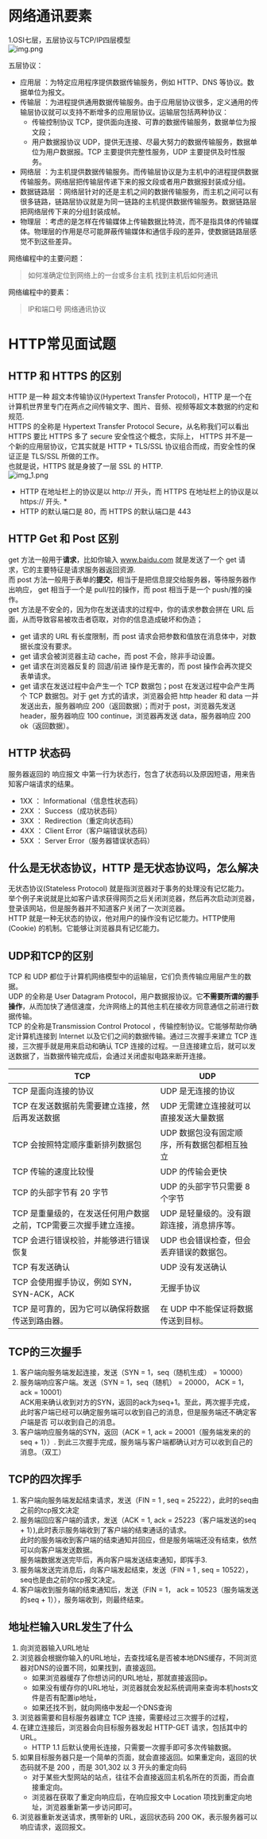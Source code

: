 # 网络通讯要素

1.OSI七层，五层协议与TCP/IP四层模型              
![img.png](img.png)

五层协议：
* 应用层 ：为特定应用程序提供数据传输服务，例如 HTTP、DNS 等协议。数据单位为报文。
* 传输层 ：为进程提供通用数据传输服务。由于应用层协议很多，定义通用的传输层协议就可以支持不断增多的应用层协议。运输层包括两种协议： 
    * 传输控制协议 TCP，提供面向连接、可靠的数据传输服务，数据单位为报文段； 
    * 用户数据报协议 UDP，提供无连接、尽最大努力的数据传输服务，数据单位为用户数据报。TCP 主要提供完整性服务，UDP 主要提供及时性服务。
* 网络层 ：为主机提供数据传输服务。而传输层协议是为主机中的进程提供数据传输服务。网络层把传输层传递下来的报文段或者用户数据报封装成分组。
* 数据链路层 ：网络层针对的还是主机之间的数据传输服务，而主机之间可以有很多链路，链路层协议就是为同一链路的主机提供数据传输服务。数据链路层把网络层传下来的分组封装成帧。
* 物理层 ：考虑的是怎样在传输媒体上传输数据比特流，而不是指具体的传输媒体。物理层的作用是尽可能屏蔽传输媒体和通信手段的差异，使数据链路层感觉不到这些差异。

网络编程中的主要问题：
> 如何准确定位到网络上的一台或多台主机
> 找到主机后如何通讯

网络编程中的要素：       
> IP和端口号
> 网络通讯协议

# HTTP常见面试题

## HTTP 和 HTTPS 的区别     
HTTP 是一种 超文本传输协议(Hypertext Transfer Protocol)，HTTP 是一个在计算机世界里专门在两点之间传输文字、图片、音频、视频等超文本数据的约定和规范.      
HTTPS 的全称是 Hypertext Transfer Protocol Secure，从名称我们可以看出 HTTPS 要比 HTTPS 多了 secure 安全性这个概念，实际上， HTTPS 并不是一个新的应用层协议，它其实就是 HTTP + TLS/SSL 协议组合而成，而安全性的保证正是 TLS/SSL 所做的工作。    
也就是说，HTTPS 就是身披了一层 SSL 的 HTTP.      
![img_1.png](https.png)
* HTTP 在地址栏上的协议是以 http:// 开头，而 HTTPS 在地址栏上的协议是以 https:// 开头.       * 
* HTTP 的默认端口是 80，而 HTTPS 的默认端口是 443

## HTTP Get 和 Post 区别     
get 方法一般用于**请求**，比如你输入 www.baidu.com 就是发送了一个 get 请求，它的主要特征是请求服务器返回资源.           
而 post 方法一般用于表单的**提交**，相当于是把信息提交给服务器，等待服务器作出响应， get 相当于一个是 pull/拉的操作，而 post 相当于是一个 push/推的操作。       
get 方法是不安全的，因为你在发送请求的过程中，你的请求参数会拼在 URL 后面，从而导致容易被攻击者窃取，对你的信息造成破坏和伪造；
* get 请求的 URL 有长度限制，而 post 请求会把参数和值放在消息体中，对数据长度没有要求。       
* get 请求会被浏览器主动 cache，而 post 不会，除非手动设置。
* get 请求在浏览器反复的 回退/前进 操作是无害的，而 post 操作会再次提交表单请求。
* get 请求在发送过程中会产生一个 TCP 数据包；post 在发送过程中会产生两个 TCP 数据包。对于 get 方式的请求，浏览器会把 http header 和 data 一并发送出去，服务器响应 200（返回数据）；而对于 post，浏览器先发送 header，服务器响应 100 continue，浏览器再发送 data，服务器响应 200 ok（返回数据）。       

## HTTP 状态码
服务器返回的 响应报文 中第一行为状态行，包含了状态码以及原因短语，用来告知客户端请求的结果。
* 1XX ： Informational（信息性状态码）
* 2XX ： Success（成功状态码）
* 3XX ： Redirection（重定向状态码）
* 4XX ： Client Error（客户端错误状态码）
* 5XX ： Server Error（服务器错误状态码）

## 什么是无状态协议，HTTP 是无状态协议吗，怎么解决
无状态协议(Stateless Protocol) 就是指浏览器对于事务的处理没有记忆能力。      
举个例子来说就是比如客户请求获得网页之后关闭浏览器，然后再次启动浏览器，登录该网站，但是服务器并不知道客户关闭了一次浏览器。        
HTTP 就是一种无状态的协议，他对用户的操作没有记忆能力。HTTP使用(Cookie) 的机制。它能够让浏览器具有记忆能力。     

## UDP和TCP的区别
TCP 和 UDP 都位于计算机网络模型中的运输层，它们负责传输应用层产生的数据。       
UDP 的全称是 User Datagram Protocol，用户数据报协议。它**不需要所谓的握手操作**，从而加快了通信速度，允许网络上的其他主机在接收方同意通信之前进行数据传输。       
TCP 的全称是Transmission Control Protocol ，传输控制协议。它能够帮助你确定计算机连接到 Internet 以及它们之间的数据传输。通过三次握手来建立 TCP 连接，三次握手就是用来启动和确认 TCP 连接的过程。一旦连接建立后，就可以发送数据了，当数据传输完成后，会通过关闭虚拟电路来断开连接。        

| TCP                                                          | UDP                                          |
| ------------------------------------------------------------ | -------------------------------------------- |
| TCP 是面向连接的协议                                         | UDP 是无连接的协议                    |
| TCP 在发送数据前先需要建立连接，然后再发送数据               | UDP 无需建立连接就可以直接发送大量数据         |
| TCP 会按照特定顺序重新排列数据包                             | UDP 数据包没有固定顺序，所有数据包都相互独立 |
| TCP 传输的速度比较慢                                         | UDP 的传输会更快                      |
| TCP 的头部字节有 20 字节                                     | UDP 的头部字节只需要 8 个字节           |
| TCP 是重量级的，在发送任何用户数据之前，TCP需要三次握手建立连接。 | UDP 是轻量级的。没有跟踪连接，消息排序等。    |
| TCP 会进行错误校验，并能够进行错误恢复                       | UDP 也会错误检查，但会丢弃错误的数据包。      |
| TCP 有发送确认                                               | UDP 没有发送确认                      |
| TCP 会使用握手协议，例如 SYN，SYN-ACK，ACK                   | 无握手协议                              |
| TCP 是可靠的，因为它可以确保将数据传送到路由器。             | 在 UDP 中不能保证将数据传送到目标。            |

## TCP的三次握手
1. 客户端向服务端发起连接，发送（SYN = 1，seq（随机生成） = 10000）     
2. 服务端响应客户端。发送（SYN = 1，seq（随机） = 20000， ACK = 1， ack = 10001）        
ACK用来确认收到对方的SYN，返回的ack为seq+1。至此，两次握手完成，此时客户端已经可以确定服务端可以收到自己的消息，但是服务端还不确定客户端是否
可以收到自己的消息。
3. 客户端响应服务端的SYN，返回（ACK = 1, ack = 20001（服务端发来的的seq + 1））.
到此三次握手完成，服务端与客户端都确认对方可以收到自己的消息。（双工）

## TCP的四次挥手
1. 客户端向服务端发起结束请求，发送（FIN = 1 , seq = 25222），此时的seq由之前的tcp报文决定     
2. 服务端回应客户端的请求，发送（ACK = 1, ack = 25223（客户端发送的seq + 1）),此时表示服务端收到了客户端的结束通话的请求。       
此时的服务端收到客户端的结束通知并回应，但是服务端端还没有结束，依然可以向客户端发送数据。       
服务端数据发送完毕后，再向客户端发送结束通知，即挥手3.        
3. 服务端发送完消息后，向客户端发起结束，发送（FIN = 1 , seq = 10522），seq也是由之前的tcp报文决定。        
4. 客户端收到服务端的结束通知后，发送（FIN = 1， ack = 10523（服务端发送的seq + 1）），服务端收到，则最终结束。

## 地址栏输入URL发生了什么
1. 向浏览器输入URL地址
2. 浏览器会根据你输入的URL地址，去查找域名是否被本地DNS缓存，不同浏览器对DNS的设置不同，如果找到，直接返回。
    * 如果浏览器缓存了你想访问的URL地址，那就直接返回ip。
    * 如果没有缓存你的URL地址，浏览器就会发起系统调用来查询本机hosts文件是否有配置ip地址，
    * 如果还找不到，就向网络中发起一个DNS查询
3. 浏览器需要和目标服务器建立 TCP 连接，需要经过三次握手的过程，
4. 在建立连接后，浏览器会向目标服务器发起 HTTP-GET 请求，包括其中的 URL。
    * HTTP 1.1 后默认使用长连接，只需要一次握手即可多次传输数据。
5. 如果目标服务器只是一个简单的页面，就会直接返回。如果重定向，返回的状态码就不是 200 ，而是 301,302 以 3 开头的重定向码
    * 对于某些大型网站的站点，往往不会直接返回主机名所在的页面，而会直接重定向。    
    * 浏览器在获取了重定向响应后，在响应报文中 Location 项找到重定向地址，浏览器重新第一步访问即可。
6. 浏览器重新发送请求，携带新的 URL，返回状态码 200 OK，表示服务器可以响应请求，返回报文。